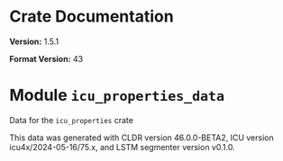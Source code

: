 # Crate Documentation

**Version:** 1.5.1

**Format Version:** 43

# Module `icu_properties_data`

Data for the `icu_properties` crate

This data was generated with CLDR version 46.0.0-BETA2, ICU version icu4x/2024-05-16/75.x, and
LSTM segmenter version v0.1.0.

